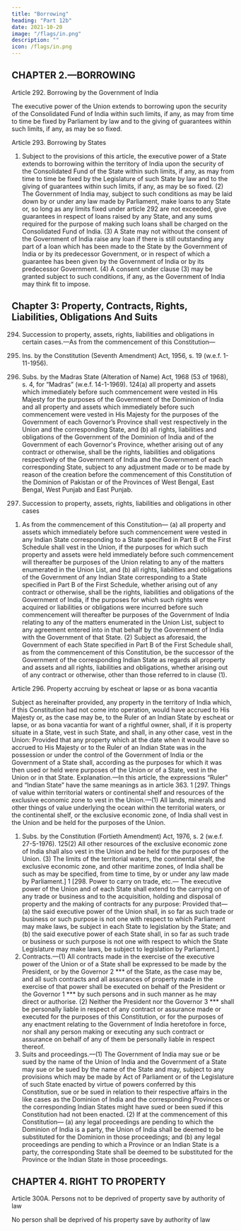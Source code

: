 ```yaml
---
title: "Borrowing"
heading: "Part 12b"
date: 2021-10-20
image: "/flags/in.png"
description: ""
icon: /flags/in.png
---
```



## CHAPTER 2.—BORROWING

Article 292. Borrowing by the Government of India

The executive power of the Union extends to borrowing upon the security of the Consolidated Fund of India within such limits, if any, as may from time to time be fixed by Parliament by law and to the giving of guarantees within such limits, if any, as may be
so fixed.

Article 293. Borrowing by States

1) Subject to the provisions of this article, the executive power of a State
extends to borrowing within the territory of India upon the security of the Consolidated Fund of the State
within such limits, if any, as may from time to time be fixed by the Legislature of such State by law and to
the giving of guarantees within such limits, if any, as may be so fixed.
(2) The Government of India may, subject to such conditions as may be laid down by or under any law
made by Parliament, make loans to any State or, so long as any limits fixed under article 292 are not
exceeded, give guarantees in respect of loans raised by any State, and any sums required for the purpose of
making such loans shall be charged on the Consolidated Fund of India.
(3) A State may not without the consent of the Government of India raise any loan if there is still
outstanding any part of a loan which has been made to the State by the Government of India or by its
predecessor Government, or in respect of which a guarantee has been given by the Government of India or
by its predecessor Government.
(4) A consent under clause (3) may be granted subject to such conditions, if any, as the Government of
India may think fit to impose.

## Chapter 3: Property, Contracts, Rights, Liabilities, Obligations And Suits

294. Succession to property, assets, rights, liabilities and obligations in certain cases.—As from
the commencement of this Constitution—
1. Ins. by the Constitution (Seventh Amendment) Act, 1956, s. 19 (w.e.f. 1-11-1956).
2. Subs. by the Madras State (Alteration of Name) Act, 1968 (53 of 1968), s. 4, for “Madras” (w.e.f. 14-1-1969).
124(a) all property and assets which immediately before such commencement were vested in His
Majesty for the purposes of the Government of the Dominion of India and all property and assets which
immediately before such commencement were vested in His Majesty for the purposes of the
Government of each Governor’s Province shall vest respectively in the Union and the corresponding
State, and
(b) all rights, liabilities and obligations of the Government of the Dominion of India and of the
Government of each Governor's Province, whether arising out of any contract or otherwise, shall be the
rights, liabilities and obligations respectively of the Government of India and the Government of each
corresponding State,
subject to any adjustment made or to be made by reason of the creation before the commencement of this
Constitution of the Dominion of Pakistan or of the Provinces of West Bengal, East Bengal, West Punjab
and East Punjab.

295. Succession to property, assets, rights, liabilities and obligations in other cases

1) As from the commencement of this Constitution—
(a) all property and assets which immediately before such commencement were vested in any
Indian State corresponding to a State specified in Part B of the First Schedule shall vest in the Union,
if the purposes for which such property and assets were held immediately before such commencement
will thereafter be purposes of the Union relating to any of the matters enumerated in the Union List,
and
(b) all rights, liabilities and obligations of the Government of any Indian State corresponding to a State
specified in Part B of the First Schedule, whether arising out of any contract or otherwise, shall be the rights,
liabilities and obligations of the Government of India, if the purposes for which such rights were acquired
or liabilities or obligations were incurred before such commencement will thereafter be purposes of the
Government of India relating to any of the matters enumerated in the Union List,
subject to any agreement entered into in that behalf by the Government of India with the Government of
that State.
(2) Subject as aforesaid, the Government of each State specified in Part B of the First Schedule shall, as
from the commencement of this Constitution, be the successor of the Government of the corresponding Indian
State as regards all property and assets and all rights, liabilities and obligations, whether arising out of any
contract or otherwise, other than those referred to in clause (1).


Article 296. Property accruing by escheat or lapse or as bona vacantia

Subject as hereinafter provided, any property in the territory of India which, if this Constitution had not come into operation, would have accrued
to His Majesty or, as the case may be, to the Ruler of an Indian State by escheat or lapse, or as bona vacantia
for want of a rightful owner, shall, if it is property situate in a State, vest in such State, and shall, in any other
case, vest in the Union:
Provided that any property which at the date when it would have so accrued to His Majesty or to the
Ruler of an Indian State was in the possession or under the control of the Government of India or the
Government of a State shall, according as the purposes for which it was then used or held were purposes of
the Union or of a State, vest in the Union or in that State.
Explanation.—In this article, the expressions “Ruler” and “Indian State” have the same meanings as in
article 363.
1
[297. Things of value within territorial waters or continental shelf and resources of the exclusive
economic zone to vest in the Union.—(1) All lands, minerals and other things of value underlying the
ocean within the territorial waters, or the continental shelf, or the exclusive economic zone, of India shall
vest in the Union and be held for the purposes of the Union.
1. Subs. by the Constitution (Fortieth Amendment) Act, 1976, s. 2 (w.e.f. 27-5-1976).
125(2) All other resources of the exclusive economic zone of India shall also vest in the Union and be held
for the purposes of the Union.
(3) The limits of the territorial waters, the continental shelf, the exclusive economic zone, and other
maritime zones, of India shall be such as may be specified, from time to time, by or under any law made
by Parliament.]
1
[298. Power to carry on trade, etc.— The executive power of the Union and of each State shall
extend to the carrying on of any trade or business and to the acquisition, holding and disposal of property
and the making of contracts for any purpose:
Provided that—
(a) the said executive power of the Union shall, in so far as such trade or business or such purpose
is not one with respect to which Parliament may make laws, be subject in each State to legislation by
the State; and
(b) the said executive power of each State shall, in so far as such trade or business or such purpose
is not one with respect to which the State Legislature may make laws, be subject to legislation by
Parliament.]
299. Contracts.—(1) All contracts made in the exercise of the executive power of the Union or of a
State shall be expressed to be made by the President, or by the Governor 2 *** of the State, as the case may
be, and all such contracts and all assurances of property made in the exercise of that power shall be executed
on behalf of the President or the Governor 1 *** by such persons and in such manner as he may direct or
authorise.
(2) Neither the President nor the Governor 3 *** shall be personally liable in respect of any contract or
assurance made or executed for the purposes of this Constitution, or for the purposes of any enactment
relating to the Government of India heretofore in force, nor shall any person making or executing any such
contract or assurance on behalf of any of them be personally liable in respect thereof.
300. Suits and proceedings.—(1) The Government of India may sue or be sued by the name of the
Union of India and the Government of a State may sue or be sued by the name of the State and may, subject
to any provisions which may be made by Act of Parliament or of the Legislature of such State enacted by
virtue of powers conferred by this Constitution, sue or be sued in relation to their respective affairs in the
like cases as the Dominion of India and the corresponding Provinces or the corresponding Indian States
might have sued or been sued if this Constitution had not been enacted.
(2) If at the commencement of this Constitution—
(a) any legal proceedings are pending to which the Dominion of India is a party, the Union of India
shall be deemed to be substituted for the Dominion in those proceedings; and
(b) any legal proceedings are pending to which a Province or an Indian State is a party, the
corresponding State shall be deemed to be substituted for the Province or the Indian State in those
proceedings.


## CHAPTER 4. RIGHT TO PROPERTY

Article 300A. Persons not to be deprived of property save by authority of law

No person shall be deprived of his property save by authority of law
<!-- 1. Subs. by the Constitution (Seventh Amendment) Act, 1956, s. 20 (w.e.f. 1-11-1956).
2. The words “or the Rajpramukh” omitted by the Constitution (Seventh Amendment) Act, 1956, s.29 and Sch., (w.e.f. 1-11-1956).
3. The words “nor the Rajpramukh” omitted by ibid.
4. Ins. by the Constitution (Forty-fourth Amendment) Act, 1978, s. 34 (w.e.f. 20-6-1979). -->
